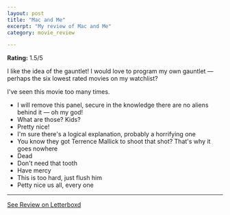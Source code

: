 ```yaml
---
layout: post
title: "Mac and Me"
excerpt: "My review of Mac and Me"
category: movie_review

---
```


**Rating:** 1.5/5

I like the idea of the gauntlet! I would love to program my own gauntlet — perhaps the six lowest rated movies on my watchlist?

I've seen this movie too many times.

* I will remove this panel, secure in the knowledge there are no aliens behind it — oh my god!
* What are those? Kids?
* Pretty nice!
* I'm sure there's a logical explanation, probably a horrifying one
* You know they got Terrence Mallick to shoot that shot? That's why it goes nowhere 
* Dead
* Don't need that tooth
* Have mercy
* This is too hard, just flush him
* Petty nice us all, every one

<hr>

[See Review on Letterboxd](https://boxd.it/6vyhg1)
